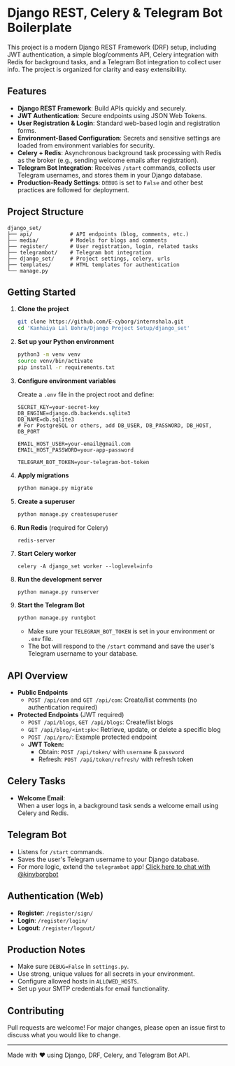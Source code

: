 # Django REST, Celery & Telegram Bot Boilerplate

This project is a modern Django REST Framework (DRF) setup, including JWT authentication, a simple blog/comments API, Celery integration with Redis for background tasks, and a Telegram Bot integration to collect user info. The project is organized for clarity and easy extensibility.

## Features

- **Django REST Framework**: Build APIs quickly and securely.
- **JWT Authentication**: Secure endpoints using JSON Web Tokens.
- **User Registration & Login**: Standard web-based login and registration forms.
- **Environment-Based Configuration**: Secrets and sensitive settings are loaded from environment variables for security.
- **Celery + Redis**: Asynchronous background task processing with Redis as the broker (e.g., sending welcome emails after registration).
- **Telegram Bot Integration**: Receives `/start` commands, collects user Telegram usernames, and stores them in your Django database.
- **Production-Ready Settings**: `DEBUG` is set to `False` and other best practices are followed for deployment.

## Project Structure

```
django_set/
├── api/            # API endpoints (blog, comments, etc.)
├── media/          # Models for blogs and comments
├── register/       # User registration, login, related tasks
├── telegrambot/    # Telegram bot integration
├── django_set/     # Project settings, celery, urls
├── templates/      # HTML templates for authentication
└── manage.py
```

## Getting Started

1. **Clone the project**
    ```bash
    git clone https://github.com/E-cyborg/internshala.git
    cd 'Kanhaiya Lal Bohra/Django Project Setup/django_set'
    ```

2. **Set up your Python environment**
    ```bash
    python3 -m venv venv
    source venv/bin/activate
    pip install -r requirements.txt
    ```

3. **Configure environment variables**

    Create a `.env` file in the project root and define:
    ```
    SECRET_KEY=your-secret-key
    DB_ENGINE=django.db.backends.sqlite3
    DB_NAME=db.sqlite3
    # For PostgreSQL or others, add DB_USER, DB_PASSWORD, DB_HOST, DB_PORT

    EMAIL_HOST_USER=your-email@gmail.com
    EMAIL_HOST_PASSWORD=your-app-password

    TELEGRAM_BOT_TOKEN=your-telegram-bot-token
    ```

4. **Apply migrations**
    ```bash
    python manage.py migrate
    ```

5. **Create a superuser**
    ```bash
    python manage.py createsuperuser
    ```

6. **Run Redis** (required for Celery)
    ```
    redis-server
    ```

7. **Start Celery worker**
    ```
    celery -A django_set worker --loglevel=info
    ```

8. **Run the development server**
    ```bash
    python manage.py runserver
    ```

9. **Start the Telegram Bot**
    ```bash
    python manage.py runtgbot
    ```
    - Make sure your `TELEGRAM_BOT_TOKEN` is set in your environment or `.env` file.
    - The bot will respond to the `/start` command and save the user's Telegram username to your database.

## API Overview

- **Public Endpoints**
    - `POST /api/com` and `GET /api/com`: Create/list comments (no authentication required)
- **Protected Endpoints** (JWT required)
    - `POST /api/blogs`, `GET /api/blogs`: Create/list blogs
    - `GET /api/blog/<int:pk>`: Retrieve, update, or delete a specific blog
    - `POST /api/pro/`: Example protected endpoint
    - **JWT Token:**  
      - Obtain: `POST /api/token/` with `username` & `password`
      - Refresh: `POST /api/token/refresh/` with refresh token

## Celery Tasks

- **Welcome Email**:  
  When a user logs in, a background task sends a welcome email using Celery and Redis.

## Telegram Bot

- Listens for `/start` commands.
- Saves the user's Telegram username to your Django database.
- For more logic, extend the `telegrambot` app!
[Click here to chat with @kinyborgbot](https://t.me/kinyborgbot)


## Authentication (Web)

- **Register**: `/register/sign/`
- **Login**: `/register/login/`
- **Logout**: `/register/logout/`

## Production Notes

- Make sure `DEBUG=False` in `settings.py`.
- Use strong, unique values for all secrets in your environment.
- Configure allowed hosts in `ALLOWED_HOSTS`.
- Set up your SMTP credentials for email functionality.

## Contributing

Pull requests are welcome! For major changes, please open an issue first to discuss what you would like to change.

---

Made with ❤️ using Django, DRF, Celery, and Telegram Bot API.